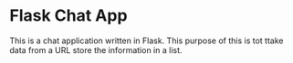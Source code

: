 # Flask Chat App

This is a chat application written in Flask. This purpose of this is tot ttake data from a URL
store the information in a list.
